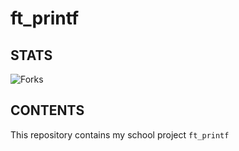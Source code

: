 # ft_printf

## STATS
![Forks](https://img.shields.io/github/stars/jfremond/ft_printf?logo=github&style=for-the-badge)

## CONTENTS
This repository contains my school project `ft_printf`
